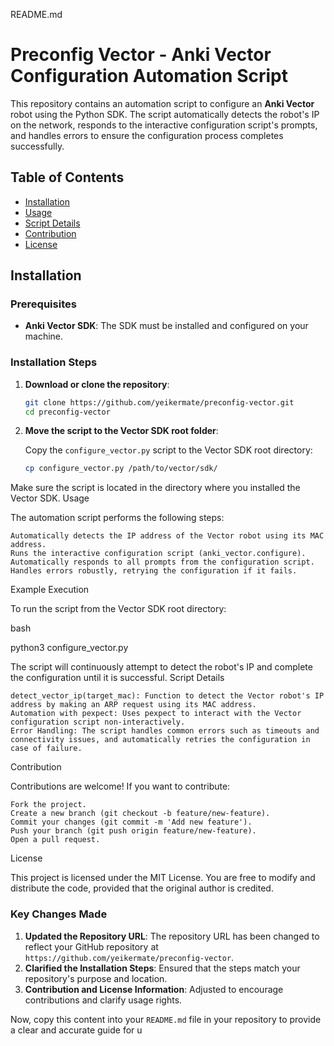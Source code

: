 README.md

# Preconfig Vector - Anki Vector Configuration Automation Script

This repository contains an automation script to configure an **Anki Vector** robot using the Python SDK. The script automatically detects the robot's IP on the network, responds to the interactive configuration script's prompts, and handles errors to ensure the configuration process completes successfully.

## Table of Contents

- [Installation](#installation)
- [Usage](#usage)
- [Script Details](#script-details)
- [Contribution](#contribution)
- [License](#license)

## Installation

### Prerequisites

- **Anki Vector SDK**: The SDK must be installed and configured on your machine.

### Installation Steps

1. **Download or clone the repository**:

    ```bash
    git clone https://github.com/yeikermate/preconfig-vector.git
    cd preconfig-vector
    ```

2. **Move the script to the Vector SDK root folder**:

   Copy the `configure_vector.py` script to the Vector SDK root directory:

   ```bash
   cp configure_vector.py /path/to/vector/sdk/

Make sure the script is located in the directory where you installed the Vector SDK.
Usage

The automation script performs the following steps:

    Automatically detects the IP address of the Vector robot using its MAC address.
    Runs the interactive configuration script (anki_vector.configure).
    Automatically responds to all prompts from the configuration script.
    Handles errors robustly, retrying the configuration if it fails.

Example Execution

To run the script from the Vector SDK root directory:

bash

python3 configure_vector.py

The script will continuously attempt to detect the robot's IP and complete the configuration until it is successful.
Script Details

    detect_vector_ip(target_mac): Function to detect the Vector robot's IP address by making an ARP request using its MAC address.
    Automation with pexpect: Uses pexpect to interact with the Vector configuration script non-interactively.
    Error Handling: The script handles common errors such as timeouts and connectivity issues, and automatically retries the configuration in case of failure.

Contribution

Contributions are welcome! If you want to contribute:

    Fork the project.
    Create a new branch (git checkout -b feature/new-feature).
    Commit your changes (git commit -m 'Add new feature').
    Push your branch (git push origin feature/new-feature).
    Open a pull request.

License

This project is licensed under the MIT License. You are free to modify and distribute the code, provided that the original author is credited.


### Key Changes Made

1. **Updated the Repository URL**: The repository URL has been changed to reflect your GitHub repository at `https://github.com/yeikermate/preconfig-vector`.
2. **Clarified the Installation Steps**: Ensured that the steps match your repository's purpose and location.
3. **Contribution and License Information**: Adjusted to encourage contributions and clarify usage rights.

Now, copy this content into your `README.md` file in your repository to provide a clear and accurate guide for u
